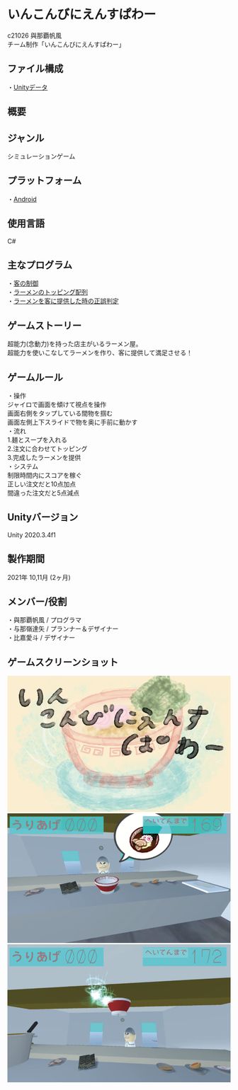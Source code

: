 # いんこんびにえんすぱわー
c21026 與那覇帆風  
チーム制作「いんこんびにえんすぱわー」

## ファイル構成
・[Unityデータ](ImConveniencePower)

## 概要

## ジャンル
シミュレーションゲーム

## プラットフォーム
・[Android](https://github.com/itc-c21026/ImConveniencePower/blob/main/InConveniencePower/InConveniencePower.apk)

## 使用言語
C#

## 主なプログラム
・[客の制御](https://github.com/itc-c21026/ImConveniencePower/blob/main/InConveniencePower/Assets/Scripts/Customer.cs)  
・[ラーメンのトッピング配列](https://github.com/itc-c21026/ImConveniencePower/blob/main/InConveniencePower/Assets/Scripts/Ramen.cs)  
・[ラーメンを客に提供した時の正誤判定](https://github.com/itc-c21026/ImConveniencePower/blob/main/InConveniencePower/Assets/Scripts/Plate.cs)

## ゲームストーリー
超能力(念動力)を持った店主がいるラーメン屋。  
超能力を使いこなしてラーメンを作り、客に提供して満足させる！

## ゲームルール
・操作  
ジャイロで画面を傾けて視点を操作  
画面右側をタップしている間物を掴む  
画面左側上下スライドで物を奥に手前に動かす  
・流れ  
1.麺とスープを入れる  
2.注文に合わせてトッピング  
3.完成したラーメンを提供  
・システム  
制限時間内にスコアを稼ぐ  
正しい注文だと10点加点  
間違った注文だと5点減点

## Unityバージョン
Unity 2020.3.4f1

## 製作期間
2021年 10,11月 (2ヶ月)

## メンバー/役割
・與那覇帆風 / プログラマ  
・与那嶺達矢 / プランナー＆デザイナー  
・比嘉愛斗 / デザイナー

## ゲームスクリーンショット
![CatchCopy](https://github.com/itc-c21026/ImConveniencePower/blob/main/ScreenShot/CatchCopy.png)  
![GamePlay1](https://github.com/itc-c21026/ImConveniencePower/blob/main/ScreenShot/GamePlay1.png)  
![GamePlay2](https://github.com/itc-c21026/ImConveniencePower/blob/main/ScreenShot/GamePlay2.png)
